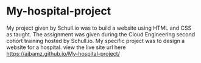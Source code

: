 # My-hospital-project 


My project given by Schull.io was to build a website using HTML and CSS as taught. The assignment was given during the Cloud Engineering second cohort training hosted by Schull.io. My specific project was to design a website for a hospital.
view the live site url here https://ajbamz.github.io/My-hospital-project/ 

